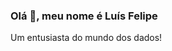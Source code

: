 ### Olá 👋, meu nome é Luís Felipe
Um entusiasta do mundo dos dados!

<!--
**lffalcao/lffalcao** is a ✨ _special_ ✨ repository because its `README.md` (this file) appears on your GitHub profile.

Here are some ideas to get you started:

- 🔭 No momento estou trabalhando num projeto de ciência de dados na Dnc.Group
- 🌱 Atualmente estou aprendendo Machine Learning, Knime, Power BI
- 📫 Entre em contato pelo e-mail: luisfelipe_falcao@hotmail.com
-->

